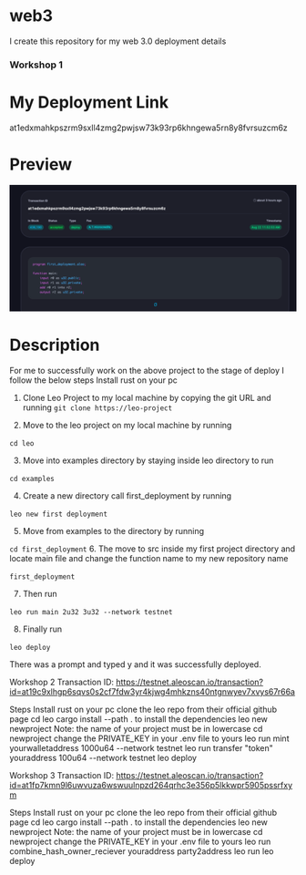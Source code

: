 # web3
I create this repository for my web 3.0 deployment details


### Workshop 1

# My Deployment Link
at1edxmahkpszrm9sxll4zmg2pwjsw73k93rp6khngewa5rn8y8fvrsuzcm6z

# Preview
<img src="./Screen Shot 2024-08-22 at 14.59.44.png">

# Description
For me to successfully work on the above project to the stage of deploy I follow the below steps
Install rust on your pc
1. Clone Leo Project to my local machine by copying the git URL and running
`git clone https://leo-project`

2. Move to the leo project on my local machine by running 

`cd leo`

3. Move into examples directory by staying inside leo directory to run

`cd examples`

4. Create a new directory call first_deployment by running

`leo new first deployment`

5. Move from examples to the directory by running 

`cd first_deployment`
6.  The move to src inside my first project directory and locate main file and change the function name to my new repository name

`first_deployment`

7. Then run 

`leo run main 2u32 3u32 --network testnet`

8. Finally run 

`leo deploy`

There was a prompt and typed y and it was successfully deployed.


Workshop 2
Transaction ID: https://testnet.aleoscan.io/transaction?id=at19c9xlhgp6sqvs0s2cf7fdw3yr4kjwg4mhkzns40ntgnwyev7xvys67r66a

Steps
Install rust on your pc
clone the leo repo from their official github page
cd leo
cargo install --path . to install the dependencies
leo new newproject
Note: the name of your project must be in lowercase
cd newproject
change the PRIVATE_KEY in your .env file to yours
leo run mint yourwalletaddress 1000u64 --network testnet
leo run transfer "token" youraddress 100u64 --network testnet
leo deploy



Workshop 3
Transaction ID: https://testnet.aleoscan.io/transaction?id=at1fp7kmn9l6uwvuza6wswuulnpzd264qrhc3e356p5lkkwpr5905pssrfxym

Steps
Install rust on your pc
clone the leo repo from their official github page
cd leo
cargo install --path . to install the dependencies
leo new newproject
Note: the name of your project must be in lowercase
cd newproject
change the PRIVATE_KEY in your .env file to yours
leo run combine_hash_owner_reciever youraddress party2address
leo run
leo deploy
